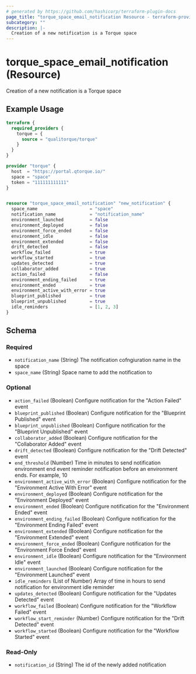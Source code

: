 ```yaml
---
# generated by https://github.com/hashicorp/terraform-plugin-docs
page_title: "torque_space_email_notification Resource - terraform-provider-torque"
subcategory: ""
description: |-
  Creation of a new notification is a Torque space
---
```


# torque_space_email_notification (Resource)

Creation of a new notification is a Torque space

## Example Usage

```terraform
terraform {
  required_providers {
    torque = {
      source = "qualitorque/torque"
    }
  }
}

provider "torque" {
  host  = "https://portal.qtorque.io/"
  space = "space"
  token = "111111111111"
}


resource "torque_space_email_notification" "new_notification" {
  space_name                    = "space"
  notification_name             = "notification_name"
  environment_launched          = false
  environment_deployed          = false
  environment_force_ended       = false
  environment_idle              = false
  environment_extended          = false
  drift_detected                = false
  workflow_failed               = true
  workflow_started              = true
  updates_detected              = true
  collaborator_added            = true
  action_failed                 = false
  environment_ending_failed     = true
  environment_ended             = true
  environment_active_with_error = true
  blueprint_published           = true
  blueprint_unpublished         = true
  idle_reminders                = [1, 2, 3]
}
```

<!-- schema generated by tfplugindocs -->
## Schema

### Required

- `notification_name` (String) The notification cofngiuration name in the space
- `space_name` (String) Space name to add the notification to

### Optional

- `action_failed` (Boolean) Configure notification for the "Action Failed" event
- `blueprint_published` (Boolean) Configure notification for the "Blueprint Published" event
- `blueprint_unpublished` (Boolean) Configure notification for the "Blueprint Unpublished" event
- `collaborator_added` (Boolean) Configure notification for the "Collaborator Added" event
- `drift_detected` (Boolean) Configure notification for the "Drift Detected" event
- `end_threshold` (Number) Time in minutes to send notification environment end event reminder notification before an environment ends. For example, 10
- `environment_active_with_error` (Boolean) Configure notification for the "Environment Active With Error" event
- `environment_deployed` (Boolean) Configure notification for the "Environment Deployed" event
- `environment_ended` (Boolean) Configure notification for the "Environment Ended" event
- `environment_ending_failed` (Boolean) Configure notification for the "Environment Ending Failed" event
- `environment_extended` (Boolean) Configure notification for the "Environment Extended" event
- `environment_force_ended` (Boolean) Configure notification for the "Environment Force Ended" event
- `environment_idle` (Boolean) Configure notification for the "Environment Idle" event
- `environment_launched` (Boolean) Configure notification for the "Environment Launched" event
- `idle_reminders` (List of Number) Array of time in hours to send notification for environment idle reminder
- `updates_detected` (Boolean) Configure notification for the "Updates Detected" event
- `workflow_failed` (Boolean) Configure notification for the "Workflow Failed" event
- `workflow_start_reminder` (Number) Configure notification for the "Drift Detected" event
- `workflow_started` (Boolean) Configure notification for the "Workflow Started" event

### Read-Only

- `notification_id` (String) The id of the newly added notification
